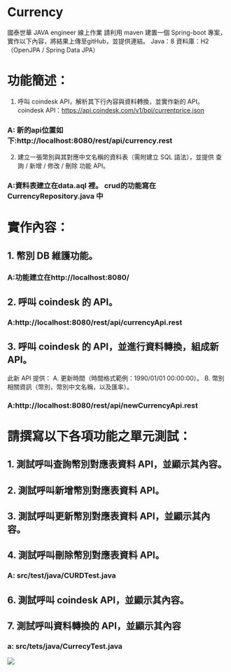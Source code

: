 # Currency



國泰世華 JAVA engineer 線上作業
請利用 maven 建置一個 Spring-boot 專案，實作以下內容，將結果上傳至gitHub，並提供連結。
Java：8
資料庫：H2（OpenJPA / Spring Data JPA）

# 功能簡述：
1. 呼叫 coindesk API，解析其下行內容與資料轉換，並實作新的 API。coindesk API：https://api.coindesk.com/v1/bpi/currentprice.json
### A: 新的api位置如下:http://localhost:8080/rest/api/currency.rest

2. 建立一張幣別與其對應中文名稱的資料表（需附建立 SQL 語法），並提供 查詢 / 新增 / 修改 / 刪除 功能 API。
### A:資料表建立在data.aql 裡。 crud的功能寫在CurrencyRepository.java 中
	


# 實作內容：
## 1. 幣別 DB 維護功能。
### A:功能建立在http://localhost:8080/
## 2. 呼叫 coindesk 的 API。
### A:http://localhost:8080/rest/api/currencyApi.rest
## 3. 呼叫 coindesk 的 API，並進行資料轉換，組成新 API。
此新 API 提供：
A. 更新時間（時間格式範例：1990/01/01 00:00:00）。
B. 幣別相關資訊（幣別，幣別中文名稱，以及匯率）。
### A:http://localhost:8080/rest/api/newCurrencyApi.rest

# 請撰寫以下各項功能之單元測試：
## 1. 測試呼叫查詢幣別對應表資料 API，並顯示其內容。
## 2. 測試呼叫新增幣別對應表資料 API。
## 3. 測試呼叫更新幣別對應表資料 API，並顯示其內容。
## 4. 測試呼叫刪除幣別對應表資料 API。
### A: src/test/java/CURDTest.java
## 6. 測試呼叫 coindesk API，並顯示其內容。
## 7. 測試呼叫資料轉換的 API，並顯示其內容
### a: src/tets/java/CurrecyTest.java

![](https://i.imgur.com/tAljU3n.png)


